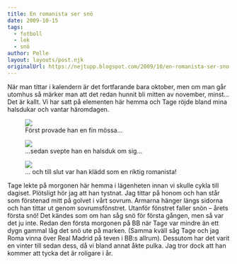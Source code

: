 ```yaml
---
title: En romanista ser snö
date: 2009-10-15
tags: 
  - fotboll
  - lek
  - snö	
author: Pelle
layout: layouts/post.njk
originalUrl: https://nejtupp.blogspot.com/2009/10/en-romanista-ser-sno.html
---
```


När man tittar i kalendern är det fortfarande bara oktober, men om man går utomhus så märker man att det redan hunnit bli mitten av november, minst... Det är kallt. Vi har satt på elementen här hemma och Tage röjde bland mina halsdukar och vantar häromdagen.

<figure>
	<img src="../../../img/2009/10/_MG_8803_1024pix.jpg">
	<figcaption>Först provade han en fin mössa...</figcaption>
</figure>

<figure>
	<img src="../../../img/2009/10/_MG_8798_1024pix.jpg">
	<figcaption>...sedan svepte han en halsduk om sig...</figcaption>
</figure>

<figure>
	<img src="../../../img/2009/10/_MG_8814_1024pix.jpg">
	<figcaption>... och till slut var han klädd som en riktig romanista!</figcaption>
</figure>

Tage lekte på morgonen här hemma i lägenheten innan vi skulle cykla till dagiset. Plötsligt hör jag att han tystnat. Jag tittar på honom och han står som förstenad mitt på golvet i vårt sovrum. Armarna hänger längs sidorna och han tittar ut genom sovrumsfönstret. Utanför fönstret faller snön – årets första snö! Det kändes som om han såg snö för första gången, men så var det ju inte. Redan den första morgonen på BB när Tage var mindre än ett dygn gammal låg det snö ute på marken. (Samma kväll såg Tage och jag Roma vinna över Real Madrid på teven i BB:s allrum). Dessutom har det varit en vinter till sedan dess, då vi bland annat åkte pulka. Jag tror dock att han kommer att tycka det är roligare i år.
